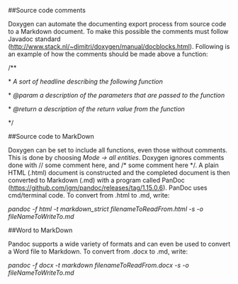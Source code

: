 ##Source code comments

Doxygen can automate the documenting export process from source code to
a Markdown document. To make this possible the comments must follow
Javadoc standard
(<http://www.stack.nl/~dimitri/doxygen/manual/docblocks.html>).
Following is an example of how the comments should be made above a
function:

/\*\*

\* *A sort of headline describing the following function*

\* *@param a description of the parameters that are passed to the
function*

\* *@return a description of the return value from the function*

\*/

##Source code to MarkDown

Doxygen can be set to include all functions, even those without
comments. This is done by choosing *Mode -&gt; all entities*. Doxygen
ignores comments done with // some comment here, and /\* some comment
here \*/. A plain HTML (.html) document is constructed and the completed
document is then converted to Markdown (.md) with a program called
PanDoc (<https://github.com/jgm/pandoc/releases/tag/1.15.0.6>). PanDoc
uses cmd/terminal code. To convert from .html to .md, write:

*pandoc -f html -t markdown\_strict filenameToReadFrom.html -s -o
fileNameToWriteTo.md*

##Word to MarkDown

Pandoc supports a wide variety of formats and can even be used to
convert a Word file to Markdown. To convert from .docx to .md, write:

*pandoc -f docx -t markdown filenameToReadFrom.docx -s -o
fileNameToWriteTo.md*
